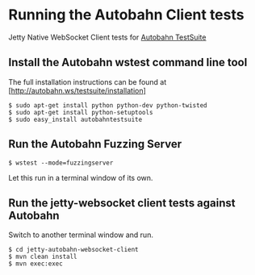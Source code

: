 Running the Autobahn Client tests
=================================

Jetty Native WebSocket Client tests for [Autobahn TestSuite](http://autobahn.ws/testsuite/)

Install the Autobahn wstest command line tool
---------------------------------------------

The full installation instructions can be found at [http://autobahn.ws/testsuite/installation]

    $ sudo apt-get install python python-dev python-twisted
    $ sudo apt-get install python-setuptools
    $ sudo easy_install autobahntestsuite

Run the Autobahn Fuzzing Server
-------------------------------

    $ wstest --mode=fuzzingserver

Let this run in a terminal window of its own.

Run the jetty-websocket client tests against Autobahn
-----------------------------------------------------

Switch to another terminal window and run.

    $ cd jetty-autobahn-websocket-client
    $ mvn clean install
    $ mvn exec:exec

